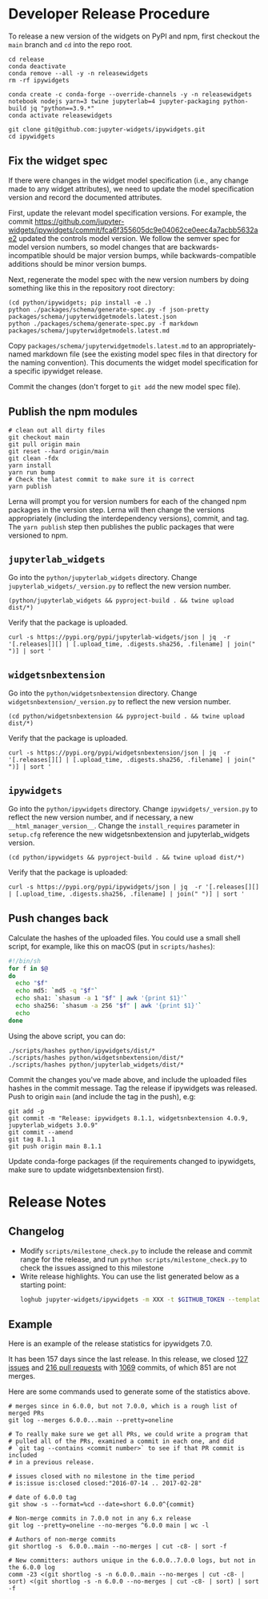 # Developer Release Procedure

To release a new version of the widgets on PyPI and npm, first checkout the
`main` branch and `cd` into the repo root.

```
cd release
conda deactivate
conda remove --all -y -n releasewidgets
rm -rf ipywidgets

conda create -c conda-forge --override-channels -y -n releasewidgets notebook nodejs yarn=3 twine jupyterlab=4 jupyter-packaging python-build jq "python==3.9.*"
conda activate releasewidgets

git clone git@github.com:jupyter-widgets/ipywidgets.git
cd ipywidgets
```

## Fix the widget spec

If there were changes in the widget model specification (i.e., any change made
to any widget attributes), we need to update the model specification version and
record the documented attributes.

First, update the relevant model specification versions. For example, the commit https://github.com/jupyter-widgets/ipywidgets/commit/fca6f355605dc9e04062ce0eec4a7acbb5632ae2 updated the controls model version. We follow the semver spec for model version numbers, so model changes that are backwards-incompatible should be major version bumps, while backwards-compatible additions should be minor version bumps.

Next, regenerate the model spec with the new version numbers by doing something like this in the repository root directory:

```
(cd python/ipywidgets; pip install -e .)
python ./packages/schema/generate-spec.py -f json-pretty packages/schema/jupyterwidgetmodels.latest.json
python ./packages/schema/generate-spec.py -f markdown packages/schema/jupyterwidgetmodels.latest.md
```

Copy `packages/schema/jupyterwidgetmodels.latest.md` to an appropriately-named
markdown file (see the existing model spec files in that directory for the
naming convention). This documents the widget model specification for a specific ipywidget
release.

Commit the changes (don't forget to `git add` the new model spec file).

## Publish the npm modules

```
# clean out all dirty files
git checkout main
git pull origin main
git reset --hard origin/main
git clean -fdx
yarn install
yarn run bump
# Check the latest commit to make sure it is correct
yarn publish
```

Lerna will prompt you for version numbers for each of the changed npm packages in the version step. Lerna will then change the versions appropriately (including the interdependency versions), commit, and tag. The `yarn publish` step then publishes the public packages that were versioned to npm.

## `jupyterlab_widgets`

Go into the `python/jupyterlab_widgets` directory. Change `jupyterlab_widgets/_version.py` to reflect the new version number.

```
(python/jupyterlab_widgets && pyproject-build . && twine upload dist/*)
```

Verify that the package is uploaded.

```
curl -s https://pypi.org/pypi/jupyterlab-widgets/json | jq  -r '[.releases[][] | [.upload_time, .digests.sha256, .filename] | join(" ")] | sort '
```

## `widgetsnbextension`

Go into the `python/widgetsnbextension` directory. Change `widgetsnbextension/_version.py` to reflect the new version number.

```
(cd python/widgetsnbextension && pyproject-build . && twine upload dist/*)
```

Verify that the package is uploaded.

```
curl -s https://pypi.org/pypi/widgetsnbextension/json | jq  -r '[.releases[][] | [.upload_time, .digests.sha256, .filename] | join(" ")] | sort '
```

## `ipywidgets`

Go into the `python/ipywidgets` directory. Change `ipywidgets/_version.py` to reflect the new version number, and if necessary, a new `__html_manager_version__`. Change the `install_requires` parameter in `setup.cfg` reference the new widgetsnbextension and jupyterlab_widgets version.

```
(cd python/ipywidgets && pyproject-build . && twine upload dist/*)
```

Verify that the package is uploaded:

```
curl -s https://pypi.org/pypi/ipywidgets/json | jq  -r '[.releases[][] | [.upload_time, .digests.sha256, .filename] | join(" ")] | sort '
```

## Push changes back

Calculate the hashes of the uploaded files. You could use a small shell script, for example, like this on macOS (put in `scripts/hashes`):

```sh
#!/bin/sh
for f in $@
do
  echo "$f"
  echo md5: `md5 -q "$f"`
  echo sha1: `shasum -a 1 "$f" | awk '{print $1}'`
  echo sha256: `shasum -a 256 "$f" | awk '{print $1}'`
  echo
done
```

Using the above script, you can do:

```
./scripts/hashes python/ipywidgets/dist/*
./scripts/hashes python/widgetsnbextension/dist/*
./scripts/hashes python/jupyterlab_widgets/dist/*
```

Commit the changes you've made above, and include the uploaded files hashes in the commit message. Tag the release if ipywidgets was released. Push to origin `main` (and include the tag in the push), e.g:

```
git add -p
git commit -m "Release: ipywidgets 8.1.1, widgetsnbextension 4.0.9, jupyterlab_widgets 3.0.9"
git commit --amend
git tag 8.1.1
git push origin main 8.1.1
```

Update conda-forge packages (if the requirements changed to ipywidgets, make sure to update widgetsnbextension first).

# Release Notes

## Changelog

- Modify `scripts/milestone_check.py` to include the release and commit range for the release, and run `python scripts/milestone_check.py` to check the issues assigned to this milestone
- Write release highlights. You can use the list generated below as a starting point:
  ```bash
  loghub jupyter-widgets/ipywidgets -m XXX -t $GITHUB_TOKEN --template scripts/release_template.txt
  ```

## Example

Here is an example of the release statistics for ipywidgets 7.0.

It has been 157 days since the last release. In this release, we closed [127 issues](https://github.com/jupyter-widgets/ipywidgets/issues?q=is%3Aissue+is%3Aclosed+milestone%3A7.0) and [216 pull requests](https://github.com/jupyter-widgets/ipywidgets/pulls?q=is%3Apr+milestone%3A7.0+is%3Aclosed) with [1069](https://github.com/jupyter-widgets/ipywidgets/compare/6.0.0...7.0.0) commits, of which 851 are not merges.

Here are some commands used to generate some of the statistics above.

```
# merges since in 6.0.0, but not 7.0.0, which is a rough list of merged PRs
git log --merges 6.0.0...main --pretty=oneline

# To really make sure we get all PRs, we could write a program that
# pulled all of the PRs, examined a commit in each one, and did
# `git tag --contains <commit number>` to see if that PR commit is included
# in a previous release.

# issues closed with no milestone in the time period
# is:issue is:closed closed:"2016-07-14 .. 2017-02-28"

# date of 6.0.0 tag
git show -s --format=%cd --date=short 6.0.0^{commit}

# Non-merge commits in 7.0.0 not in any 6.x release
git log --pretty=oneline --no-merges ^6.0.0 main | wc -l

# Authors of non-merge commits
git shortlog -s  6.0.0..main --no-merges | cut -c8- | sort -f

# New committers: authors unique in the 6.0.0..7.0.0 logs, but not in the 6.0.0 log
comm -23 <(git shortlog -s -n 6.0.0..main --no-merges | cut -c8- | sort) <(git shortlog -s -n 6.0.0 --no-merges | cut -c8- | sort) | sort -f
```
